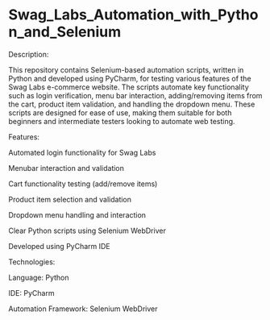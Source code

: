 # Swag_Labs_Automation_with_Python_and_Selenium

Description:

This repository contains Selenium-based automation scripts, written in Python and developed using PyCharm, for testing various features of the Swag Labs e-commerce website. The scripts automate key functionality such as login verification, menu bar interaction, adding/removing items from the cart, product item validation, and handling the dropdown menu. These scripts are designed for ease of use, making them suitable for both beginners and intermediate testers looking to automate web testing.

Features:

Automated login functionality for Swag Labs

Menubar interaction and validation

Cart functionality testing (add/remove items)

Product item selection and validation

Dropdown menu handling and interaction

Clear Python scripts using Selenium WebDriver

Developed using PyCharm IDE



Technologies:

Language: Python

IDE: PyCharm

Automation Framework: Selenium WebDriver

